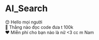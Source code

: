 # AI_Search
:blush: Hello mọi người <br>
:imp: Thằng nào đọc code đưa t 100k <br>
:heart: Miễn phí cho bạn nào là nữ</span> <3
cc m Nam
